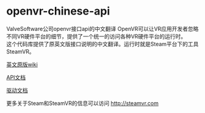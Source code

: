 # openvr-chinese-api
ValveSoftware公司openvr接口api的中文翻译
OpenVR可以让VR应用开发者忽略不同VR硬件平台的细节，提供了一个统一的访问各种VR硬件平台的运行时。  
这个代码库提供了原英文版接口说明的中文翻译。运行时就是Steam平台下的工具SteamVR。 

[英文原版wiki](https://github.com/ValveSoftware/openvr/wiki/)

[API文档](api文档.md)

[驱动文档](driver文档.md)

更多关于Steam和SteamVR的信息可以访问 http://steamvr.com
